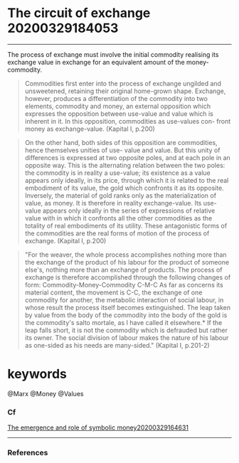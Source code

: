 # The circuit of exchange 20200329184053
--------------------

The process of exchange must involve the initial commodity realising its exchange value in exchange for an equivalent amount of the money-commodity.

>Commodities first enter into the process of exchange ungilded   and unsweetened, retaining their original home-grown shape.   Exchange, however, produces a differentiation of the commodity   into two elements, commodity and money, an external opposition   which expresses the opposition between use-value and value which   is inherent in it. In this opposition, commodities as use-values con-  front money as exchange-value. 
(Kapital I, p.200)

>On the other hand, both sides of   this opposition are commodities, hence themselves unities of use-  value and value. But this unity of differences is expressed at two   opposite poles, and at each pole in an opposite way. This is the   alternating relation between the two poles: the commodity is in   reality a use-value; its existence as a value appears only ideally, in   its price, through which it is related to the real embodiment of its   value, the gold which confronts it as its opposite. Inversely, the   material of gold ranks only as the materialization of value, as   money. It is therefore in reality exchange-value. Its use-value appears only ideally in the series of expressions of relative value with  in which it confronts all the other commodities as the totality of real embodiments of its utility. These antagonistic forms of the  commodities are the real forms of motion of the process of exchange. 
(Kapital I, p.200)

>"For the weaver, the whole process accomplishes nothing more than the   exchange of the product of his labour for the product of someone   else's, nothing more than an exchange of products.   The process of exchange is therefore accomplished through the   following changes of form:   Commodity-Money-Commodity   C-M-C   As far as concerns its material content, the movement is C-C, the exchange of one commodity for another, the metabolic interaction of social labour, in whose result the process itself becomes extinguished. The leap taken by value from the body of the commodity into the body of   the gold is the commodity's salto mortale, as I have called it elsewhere.* If the leap falls short, it is not the commodity which is defrauded but rather its owner. The social division of labour makes the nature of his labour as one-sided as his needs are many-sided."
(Kapital I, p.201-2)


# keywords

@Marx @Money @Values

### Cf

[The emergence and role of symbolic money20200329164631](Marx%20outline%2FThe%20emergence%20and%20role%20of%20symbolic%20money20200329164631.md)

---

### References

